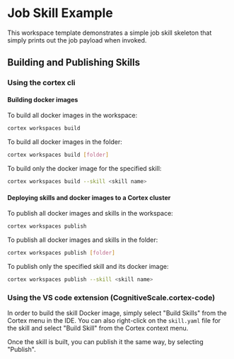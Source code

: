 # Job Skill Example

This workspace template demonstrates a simple job skill skeleton that simply prints out the job payload when invoked.

## Building and Publishing Skills

### Using the cortex cli

#### Building docker images

To build all docker images in the workspace:

```BASH
cortex workspaces build
```

To build all docker images in the folder:

```BASH
cortex workspaces build [folder]
```

To build only the docker image for the specified skill:

```BASH
cortex workspaces build --skill <skill name>
```

#### Deploying skills and docker images to a Cortex cluster

To publish all docker images and skills in the workspace:

```BASH
cortex workspaces publish
```

To publish all docker images and skills in the folder:

```BASH
cortex workspaces publish [folder]
```

To publish only the specified skill and its docker image:

```BASH
cortex workspaces publish --skill <skill name>
```

### Using the VS code extension (CognitiveScale.cortex-code)

In order to build the skill Docker image, simply select "Build Skills" from the Cortex menu in the IDE.  You can also right-click on the `skill.yaml` file for the skill and select "Build Skill" from the Cortex context menu.

Once the skill is built, you can publish it the same way, by selecting "Publish".
